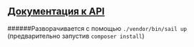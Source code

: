 ## [Документация к API](https://github.com/VitaliyJ/Test-task-library/blob/master/api_documentation.yml)

######Разворачивается с помощью `./vendor/bin/sail up` (предварительно запустив `composer install`)
